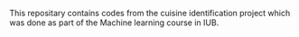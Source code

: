 This repositary contains codes from the cuisine identification project which was done as part of the Machine learning course in IUB.
